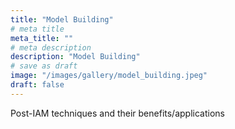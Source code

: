 ```yaml
---
title: "Model Building"
# meta title
meta_title: ""
# meta description
description: "Model Building"
# save as draft
image: "/images/gallery/model_building.jpeg"
draft: false
---
```


Post-IAM techniques and their benefits/applications

